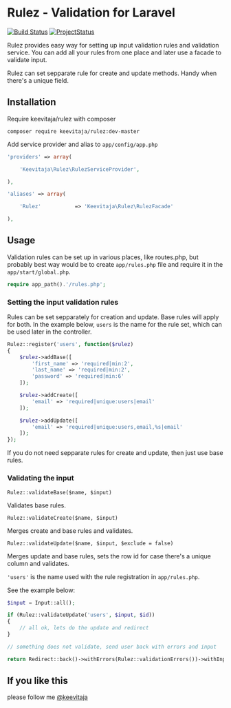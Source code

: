# Rulez - Validation for Laravel
[![Build Status](https://travis-ci.org/keevitaja/rulez-laravel.png?branch=master)](https://travis-ci.org/keevitaja/rulez-laravel)
[![ProjectStatus](http://stillmaintained.com/keevitaja/rulez-laravel.png)](http://stillmaintained.com/keevitaja/keeper-laravel)

Rulez provides easy way for setting up input validation rules and validation service. You can add all your rules from one place and later use a facade to validate input. 

Rulez can set sepparate rule for create and update methods. Handy when there's a unique field.

## Installation

Require keevitaja/rulez with composer

`composer require keevitaja/rulez:dev-master`

Add service provider and alias to `app/config/app.php`

```php
'providers' => array(

    'Keevitaja\Rulez\RulezServiceProvider',

),
```

```php
'aliases' => array(

    'Rulez'           => 'Keevitaja\Rulez\RulezFacade'

),
```

## Usage

Validation rules can be set up in various places, like routes.php, but probably best way would be to create `app/rules.php` file and require it in the `app/start/global.php`.

```php
require app_path().'/rules.php';
```

### Setting the input validation rules

Rules can be set sepparately for creation and update. Base rules will apply for both. In the example below, `users` is the name for the rule set, which can be used later in the controller. 

```php
Rulez::register('users', function($rulez)
{
    $rulez->addBase([
        'first_name' => 'required|min:2',
        'last_name' => 'required|min:2',
        'password' => 'required|min:6'
    ]);

    $rulez->addCreate([
        'email' => 'required|unique:users|email'
    ]);

    $rulez->addUpdate([
        'email' => 'required|unique:users,email,%s|email'
    ]);
});
```

If you do not need sepparate rules for create and update, then just use base rules.

### Validating the input

`Rulez::validateBase($name, $input)` 

Validates base rules.

`Rulez::validateCreate($name, $input)` 

Merges create and base rules and validates.

`Rulez::validateUpdate($name, $input, $exclude = false)`

Merges update and base rules, sets the row id for case there's a unique column and validates. 

`'users'` is the name used with the rule registration in `app/rules.php`.

See the example below:

```php
$input = Input::all();

if (Rulez::validateUpdate('users', $input, $id))
{
    // all ok, lets do the update and redirect
}

// something does not validate, send user back with errors and input

return Redirect::back()->withErrors(Rulez::validationErrors())->withInput();
```

## If you like this

please follow me [@keevitaja](https://twitter.com/keevitaja)